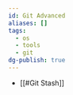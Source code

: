 ```yaml
---
id: Git Advanced
aliases: []
tags:
  - os
  - tools
  - git
dg-publish: true
---
```

- [[#Git Stash]]
